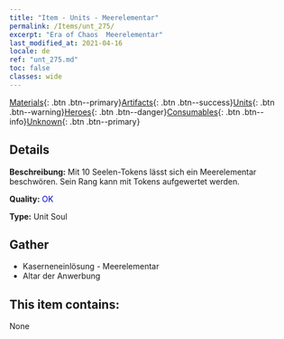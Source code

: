 ```yaml
---
title: "Item - Units - Meerelementar"
permalink: /Items/unt_275/
excerpt: "Era of Chaos  Meerelementar"
last_modified_at: 2021-04-16
locale: de
ref: "unt_275.md"
toc: false
classes: wide
---
```

 [Materials](/de/Items/){: .btn .btn--primary}[Artifacts](/de/Items/Artifacts/){: .btn .btn--success}[Units](/de/Items/Units/){: .btn .btn--warning}[Heroes](/de/Items/Heroes/){: .btn .btn--danger}[Consumables](/de/Items/Consumables/){: .btn .btn--info}[Unknown](/de/Items/Unknown/){: .btn .btn--primary}

## Details
 **Beschreibung:** Mit 10 Seelen-Tokens lässt sich ein Meerelementar beschwören. Sein Rang kann mit Tokens aufgewertet werden.

 **Quality:** <span style="color: #0000CD">OK</span>

 **Type:** Unit Soul

## Gather

*    Kaserneneinlösung - Meerelementar 
*    Altar der Anwerbung 

## This item contains:

  None

